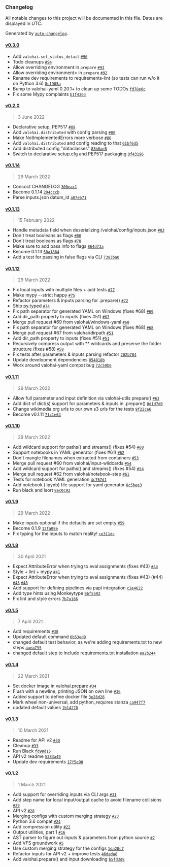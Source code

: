 ### Changelog

All notable changes to this project will be documented in this file. Dates are displayed in UTC.

Generated by [`auto-changelog`](https://github.com/CookPete/auto-changelog).

#### [v0.3.0](https://github.com/valohai/valohai-utils/compare/v0.2.0...v0.3.0)

- Add `valohai.set_status_detail` [`#96`](https://github.com/valohai/valohai-utils/pull/96)
- Todo cleanups [`#94`](https://github.com/valohai/valohai-utils/pull/94)
- Allow overriding environment in `prepare` [`#93`](https://github.com/valohai/valohai-utils/pull/93)
- Allow overriding environment= in `prepare` [`#92`](https://github.com/valohai/valohai-utils/issues/92)
- Rename dev requirements to requirements-lint (so tests can run w/o it on Python 3.6) [`8c1905a`](https://github.com/valohai/valohai-utils/commit/8c1905a0be78060cbb70accfd9efda5b971ba130)
- Bump to valohai-yaml 0.20.1+ to clean up some TODOs [`fd78e0c`](https://github.com/valohai/valohai-utils/commit/fd78e0ce0b8b583a57d5e29be18deb3cdb025e75)
- Fix some Mypy complaints [`b1f4364`](https://github.com/valohai/valohai-utils/commit/b1f4364f84749307e0026f668118f725d978f985)

#### [v0.2.0](https://github.com/valohai/valohai-utils/compare/v0.1.14...v0.2.0)

> 3 June 2022

- Declarative setup, PEP517 [`#89`](https://github.com/valohai/valohai-utils/pull/89)
- Add `valohai.distributed` with config parsing [`#88`](https://github.com/valohai/valohai-utils/pull/88)
- Make NotImplementedErrors more verbose [`#86`](https://github.com/valohai/valohai-utils/pull/86)
- Add `valohai.distributed` and config reading to that [`61bf6d5`](https://github.com/valohai/valohai-utils/commit/61bf6d5873280a638f6a1b3af87f88177da760cd)
- Add distributed config "dataclasses" [`83b0ae8`](https://github.com/valohai/valohai-utils/commit/83b0ae8d78a8370b65ab702e4bc92f26a66fddfa)
- Switch to declarative setup.cfg and PEP517 packaging [`0f43196`](https://github.com/valohai/valohai-utils/commit/0f4319610da28fed955e7ef0b664d7600fdfb5af)

#### [v0.1.14](https://github.com/valohai/valohai-utils/compare/v0.1.13...v0.1.14)

> 29 March 2022

- Concoct CHANGELOG [`300eac1`](https://github.com/valohai/valohai-utils/commit/300eac11a664a87961690f8014b6e51b6b6d74e2)
- Become 0.1.14 [`294cccb`](https://github.com/valohai/valohai-utils/commit/294cccb6c15eb8e8e1753712c91c9264af524afc)
- Parse inputs.json datum_id [`a07eb71`](https://github.com/valohai/valohai-utils/commit/a07eb71ec3e46559cacf6a0ce327aaa61d69877e)

#### [v0.1.13](https://github.com/valohai/valohai-utils/compare/v0.1.12...v0.1.13)

> 15 February 2022

- Handle metadata field when deserializing /valohai/config/inputs.json [`#83`](https://github.com/valohai/valohai-utils/pull/83)
- Don't treat booleans as flags [`#80`](https://github.com/valohai/valohai-utils/pull/80)
- Don't treat booleans as flags [`#78`](https://github.com/valohai/valohai-utils/issues/78)
- Make sure to add pass info to flags [`864d73a`](https://github.com/valohai/valohai-utils/commit/864d73ac3fcaed31b6725383c2855e588bf2c2eb)
- Become 0.1.13 [`50a1864`](https://github.com/valohai/valohai-utils/commit/50a1864c95ef7e2ddc1ac4171d3383b643f154c4)
- Add a test for passing in false flags via CLI [`7383ba0`](https://github.com/valohai/valohai-utils/commit/7383ba09eae152ab5f67665a851ace630ee1cdde)

#### [v0.1.12](https://github.com/valohai/valohai-utils/compare/v0.1.11...v0.1.12)

> 29 March 2022

- Fix local inputs with multiple files + add tests [`#77`](https://github.com/valohai/valohai-utils/pull/77)
- Make mypy --strict happy [`#75`](https://github.com/valohai/valohai-utils/pull/75)
- Refactor parameters & inputs parsing for .prepare() [`#72`](https://github.com/valohai/valohai-utils/pull/72)
- Ship py.typed [`#74`](https://github.com/valohai/valohai-utils/pull/74)
- Fix path separator for generated YAML on Windows (fixes #68) [`#69`](https://github.com/valohai/valohai-utils/pull/69)
- Add dir_path property to inputs (fixes #51) [`#67`](https://github.com/valohai/valohai-utils/pull/67)
- Merge pull request #69 from valohai/windows-yaml [`#68`](https://github.com/valohai/valohai-utils/issues/68)
- Fix path separator for generated YAML on Windows (fixes #68) [`#68`](https://github.com/valohai/valohai-utils/issues/68)
- Merge pull request #67 from valohai/dirpath [`#51`](https://github.com/valohai/valohai-utils/issues/51)
- Add dir_path property to inputs (fixes #51) [`#51`](https://github.com/valohai/valohai-utils/issues/51)
- Recursively compress output with ** wildcards and preserve the folder structure (fixes #58) [`#58`](https://github.com/valohai/valohai-utils/issues/58)
- Fix tests after parameters & inputs parsing refactor [`202b704`](https://github.com/valohai/valohai-utils/commit/202b704abb4e4da4d6911003bd8671bcbb718bc2)
- Update development dependencies [`854818b`](https://github.com/valohai/valohai-utils/commit/854818b13f88997db8727499354e948e7218ffc6)
- Work around valohai-yaml compat bug [`72c50b6`](https://github.com/valohai/valohai-utils/commit/72c50b6e85520dfe9b5ab707dc6afc5da1af682b)

#### [v0.1.11](https://github.com/valohai/valohai-utils/compare/v0.1.10...v0.1.11)

> 29 March 2022

- Allow full parameter and input definition via valohai-utils prepare() [`#63`](https://github.com/valohai/valohai-utils/pull/63)
- Add dict of dict(s) support for parameters & inputs in .prepare() [`8d1d7d0`](https://github.com/valohai/valohai-utils/commit/8d1d7d0a29fb53272bc1f459601e8c8ead4c432b)
- Change wikimedia.org urls to our own s3 urls for the tests [`9f22ce6`](https://github.com/valohai/valohai-utils/commit/9f22ce68a9fad9da58df274b364f4d06ddf3da96)
- Become v0.1.11 [`71c1e64`](https://github.com/valohai/valohai-utils/commit/71c1e64705c4e433eb9476ab94eb2b59d0eecad5)

#### [v0.1.10](https://github.com/valohai/valohai-utils/compare/v0.1.9...v0.1.10)

> 29 March 2022

- Add wildcard support for paths() and streams() (fixes #54) [`#60`](https://github.com/valohai/valohai-utils/pull/60)
- Support notebooks in YAML generator (fixes #61) [`#62`](https://github.com/valohai/valohai-utils/pull/62)
- Don't mangle filenames when extracted from containers [`#53`](https://github.com/valohai/valohai-utils/pull/53)
- Merge pull request #60 from valohai/input-wildcards [`#54`](https://github.com/valohai/valohai-utils/issues/54)
- Add wildcard support for paths() and streams() (fixes #54) [`#54`](https://github.com/valohai/valohai-utils/issues/54)
- Merge pull request #62 from valohai/notebook-step [`#61`](https://github.com/valohai/valohai-utils/issues/61)
- Tests for notebook YAML generation [`4c767d1`](https://github.com/valohai/valohai-utils/commit/4c767d1857c139b6af21acaacc455fb891776627)
- Add notebook (.ipynb) file support for yaml generator [`8c5bee3`](https://github.com/valohai/valohai-utils/commit/8c5bee3f51135debde27efb1fd4da1c346e94c18)
- Run black and isort [`8ec0c92`](https://github.com/valohai/valohai-utils/commit/8ec0c92e12f0683bf4b21e46b33f47b862042755)

#### [v0.1.9](https://github.com/valohai/valohai-utils/compare/v0.1.8...v0.1.9)

> 29 March 2022

- Make inputs optional if the defaults are set empty [`#59`](https://github.com/valohai/valohai-utils/pull/59)
- Become 0.1.9 [`12fa08e`](https://github.com/valohai/valohai-utils/commit/12fa08eca512f11e87d3dd2c1d5aa77b34fbc7ac)
- Fix typing for the inputs to match reality! [`ce311dc`](https://github.com/valohai/valohai-utils/commit/ce311dc2f76ea3366c9840bbd6a033697f6622e8)

#### [v0.1.8](https://github.com/valohai/valohai-utils/compare/v0.1.5...v0.1.8)

> 30 April 2021

- Expect AttributeError when trying to eval assignments (fixes #43) [`#44`](https://github.com/valohai/valohai-utils/pull/44)
- Style + lint + mypy [`#41`](https://github.com/valohai/valohai-utils/pull/41)
- Expect AttributeError when trying to eval assignments (fixes #43) (#44) [`#43`](https://github.com/valohai/valohai-utils/issues/43) [`#43`](https://github.com/valohai/valohai-utils/issues/43)
- Add support for defining pipelines via papi integration [`c2e4622`](https://github.com/valohai/valohai-utils/commit/c2e46225f5ec15603d119af87bd29c9104abd6b8)
- Add type hints using Monkeytype [`9bf5b92`](https://github.com/valohai/valohai-utils/commit/9bf5b92b4151df26a3f714000f42f40c608627de)
- Fix lint and style errors [`7b7a166`](https://github.com/valohai/valohai-utils/commit/7b7a166ef9f9539c5189a2302175b3544adc391a)

#### [v0.1.5](https://github.com/valohai/valohai-utils/compare/v0.1.4...v0.1.5)

> 7 April 2021

- Add requirements [`#38`](https://github.com/valohai/valohai-utils/pull/38)
- Updated default command [`6b53ed9`](https://github.com/valohai/valohai-utils/commit/6b53ed9f52eacceb798c096cd717a3e7558c1a7b)
- changed default test behavior, as we're adding requirements.txt to new steps [`aaea795`](https://github.com/valohai/valohai-utils/commit/aaea795eea6bcf8e2b4c9e107eecbde9cdecd1c9)
- changed default step to include requirements.txt installation [`ea2b244`](https://github.com/valohai/valohai-utils/commit/ea2b244f87577520c1ed4282a2479ce4fec0a090)

#### [v0.1.4](https://github.com/valohai/valohai-utils/compare/v0.1.3...v0.1.4)

> 22 March 2021

- Set docker image in valohai.prepare [`#34`](https://github.com/valohai/valohai-utils/pull/34)
- Flush with a newline, printing JSON on own line [`#36`](https://github.com/valohai/valohai-utils/pull/36)
- Added support to define docker file [`3e28d26`](https://github.com/valohai/valohai-utils/commit/3e28d265d44ebc4b48f5aeb43b0e4bbb26d11f79)
- Mark wheel non-universal, add python_requires stanza [`ca947f7`](https://github.com/valohai/valohai-utils/commit/ca947f7a7ee99d5d38161da2623c2ba6114bec3b)
- updated default values [`1b14278`](https://github.com/valohai/valohai-utils/commit/1b14278b59549f906b81c520f51519142c9eeb1c)

#### [v0.1.3](https://github.com/valohai/valohai-utils/compare/v0.1.2...v0.1.3)

> 10 March 2021

- Readme for API v2 [`#30`](https://github.com/valohai/valohai-utils/pull/30)
- Cleanup [`#33`](https://github.com/valohai/valohai-utils/pull/33)
- Run Black [`fd98d15`](https://github.com/valohai/valohai-utils/commit/fd98d15f96f71f498e0de0d05ff3919571ebcc51)
- API v2 readme [`5383a49`](https://github.com/valohai/valohai-utils/commit/5383a49cba66264dd3ed6cdaa4dcc24d62391d22)
- Update dev requirements [`17f5e90`](https://github.com/valohai/valohai-utils/commit/17f5e902be92d1bfdb735d6240c1ad86f747bec9)

#### v0.1.2

> 1 March 2021

- Add support for overriding inputs via CLI args [`#31`](https://github.com/valohai/valohai-utils/pull/31)
- Add step name for local input/output cache to avoid filename collisions [`#29`](https://github.com/valohai/valohai-utils/pull/29)
- API v2 [`#28`](https://github.com/valohai/valohai-utils/pull/28)
- Merging configs with custom merging strategy [`#23`](https://github.com/valohai/valohai-utils/pull/23)
- Python 3.6 compat [`#24`](https://github.com/valohai/valohai-utils/pull/24)
- Add compression utility [`#22`](https://github.com/valohai/valohai-utils/pull/22)
- Output utilities, part 1 [`#16`](https://github.com/valohai/valohai-utils/pull/16)
- AST parser to figure out inputs & parameters from python source [`#7`](https://github.com/valohai/valohai-utils/pull/7)
- Add VFS groundwork [`#5`](https://github.com/valohai/valohai-utils/pull/5)
- Use custom merging strategy for the configs [`1da28c7`](https://github.com/valohai/valohai-utils/commit/1da28c723c7e855e6393483a7e172ecaeead1d21)
- Refactor inputs for API v2 + improve tests [`46dada8`](https://github.com/valohai/valohai-utils/commit/46dada85bd7a4ef793b0ad51abb918cfe020de13)
- Add valohai.prepare() and input downloading [`b5fd3d8`](https://github.com/valohai/valohai-utils/commit/b5fd3d82687f4de5507be8ec6aad10bdd2dfd68c)
